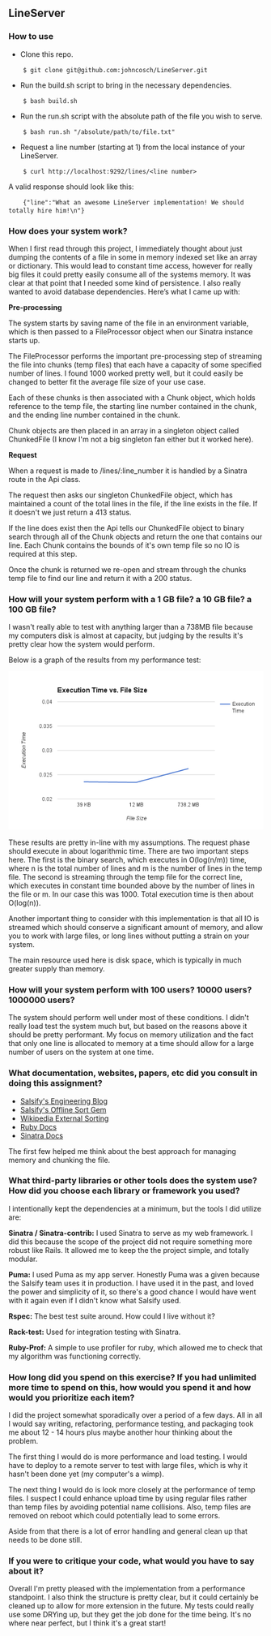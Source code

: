 ## LineServer

### How to use

* Clone this repo.

```
	$ git clone git@github.com:johncosch/LineServer.git	
```

* Run the build.sh script to bring in the necessary dependencies.

```
	$ bash build.sh
```

* Run the run.sh script with the absolute path of the file you wish to serve.

```
	$ bash run.sh "/absolute/path/to/file.txt"
```

* Request a line number (starting at 1) from the local instance of your LineServer.

```
	$ curl http://localhost:9292/lines/<line number>
``` 

A valid response should look like this:

```
	{"line":"What an awesome LineServer implementation! We should totally hire him!\n"}
```

### How does your system work?

When I first read through this project, I immediately thought about just dumping the contents of a file in some in memory indexed set like an array or dictionary. This would lead to constant time access, however for really big files it could pretty easily consume all of the systems memory. It was clear at that point that I needed some kind of persistence. I also really wanted to avoid database dependencies. Here’s what I came up with:

**Pre-processing**

The system starts by saving name of the file in an environment variable, which is then passed to a FileProcessor object when our Sinatra instance starts up.

The FileProcessor performs the important pre-processing step of streaming the file into chunks (temp files) that each have a capacity of some specified number of lines. I found 1000 worked pretty well, but it could easily be changed to better fit the average file size of your use case.

Each of these chunks is then associated with a Chunk object, which holds reference to the temp file, the starting line number contained in the chunk, and the ending line number contained in the chunk.

Chunk objects are then placed in an array in a singleton object called ChunkedFile (I know I'm not a big singleton fan either but it worked here).

**Request**

When a request is made to /lines/:line_number it is handled by a Sinatra route in the Api class.

The request then asks our singleton ChunkedFile object, which has maintained a count of the total lines in the file, if the line exists in the file. If it doesn't we just return a 413 status.

If the line does exist then the Api tells our ChunkedFile object to binary search through all of the Chunk objects and return the one that contains our line. Each Chunk contains the bounds of it's own temp file so no IO is required at this step.

Once the chunk is returned we re-open and stream through the chunks temp file to find our line and return it with a 200 status.

### How will your system perform with a 1 GB file? a 10 GB file? a 100 GB file?

I wasn't really able to test with anything larger than a 738MB file because my computers disk is almost at capacity, but judging by the results it's pretty clear how the system would perform. 

Below is a graph of the results from my performance test:

![Performance Graph](https://github.com/johncosch/LineServer/blob/master/complexity_chart.png)

These results are pretty in-line with my assumptions. The request phase should execute in about logarithmic time. There are two important steps here. The first is the binary search, which executes in O(log(n/m)) time, where n is the total number of lines and m is the number of lines in the temp file. The second is streaming through the temp file for the correct line, which executes in constant time bounded above by the number of lines in the file or m. In our case this was 1000. Total execution time is then about O(log(n)).

Another important thing to consider with this implementation is that all IO is streamed which should conserve a significant amount of memory, and allow you to work with large files, or long lines without putting a strain on your system. 

The main resource used here is disk space, which is typically in much greater supply than memory.

### How will your system perform with 100 users? 10000 users? 1000000 users?

The system should perform well under most of these conditions. I didn't really load test the system much but, but based on the reasons above it should be pretty performant. My focus on memory utilization and the fact that only one line is allocated to memory at a time should allow for a large number of users on the system at one time. 

### What documentation, websites, papers, etc did you consult in doing this assignment?

- [Salsify's Engineering Blog](http://blog.salsify.com/engineering)
- [Salsify's Offline Sort Gem](https://github.com/salsify/offline-sort)
- [Wikipedia External Sorting](https://en.wikipedia.org/wiki/External_sorting)
- [Ruby Docs](http://ruby-doc.org/)
- [Sinatra Docs](http://www.sinatrarb.com/)

The first few helped me think about the best approach for managing memory and chunking the file. 

### What third-party libraries or other tools does the system use? How did you choose each library or framework you used?

I intentionally kept the dependencies at a minimum, but the tools I did utilize are:

**Sinatra / Sinatra-contrib:**
I used Sinatra to serve as my web framework. I did this because the scope of the project did not require something more robust like Rails. It allowed me to keep the the project simple, and totally modular.

**Puma:** 
I used Puma as my app server. Honestly Puma was a given because the Salsify team uses it in production. I have used it in the past, and loved the power and simplicity of it, so there's a good chance I would have went with it again even if I didn't know what Salsify used.  

**Rspec:** 
The best test suite around. How could I live without it?

**Rack-test:**
Used for integration testing with Sinatra.

**Ruby-Prof:**
A simple to use profiler for ruby, which allowed me to check that my algorithm was functioning correctly.

### How long did you spend on this exercise? If you had unlimited more time to spend on this, how would you spend it and how would you prioritize each item?

I did the project somewhat sporadically over a period of a few days. All in all I would say writing, refactoring, performance testing, and packaging took me about 12 - 14 hours plus maybe another hour thinking about the problem. 

The first thing I would do is more performance and load testing. I would have to deploy to a remote server to test with large files, which is why it hasn't been done yet (my computer's a wimp).

The next thing I would do is look more closely at the performance of temp files. I suspect I could enhance upload time by using regular files rather than temp files by avoiding potential name collisions. Also, temp files are removed on reboot which could potentially lead to some errors. 

Aside from that there is a lot of error handling and general clean up that needs to be done still. 

### If you were to critique your code, what would you have to say about it?

Overall I'm pretty pleased with the implementation from a performance standpoint. I also think the structure is pretty clear, but it could certainly be cleaned up to allow for more extension in the future. My tests could really use some DRYing up, but they get the job done for the time being. It's no where near perfect, but I think it's a great start! 
